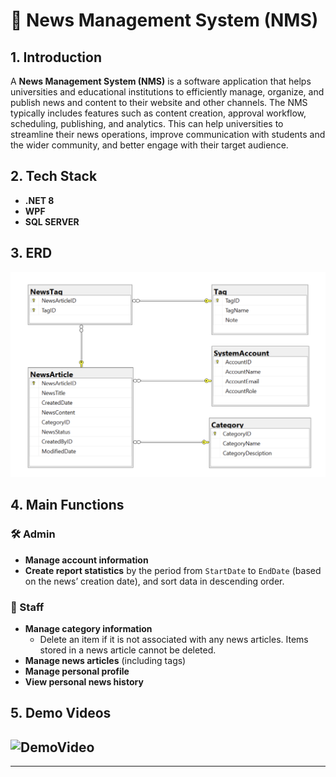 # 📢 News Management System (NMS)

## 1. Introduction

A **News Management System (NMS)** is a software application that helps universities and educational institutions to efficiently manage, organize, and publish news and content to their website and other channels. The NMS typically includes features such as content creation, approval workflow, scheduling, publishing, and analytics. This can help universities to streamline their news operations, improve communication with students and the wider community, and better engage with their target audience.

## 2. Tech Stack

- **.NET 8**
- **WPF**
- **SQL SERVER**

## 3. ERD

![Entity Relationship Diagram](./public/image.png)

## 4. Main Functions

### 🛠️ Admin

- **Manage account information**
- **Create report statistics** by the period from `StartDate` to `EndDate` (based on the news’ creation date), and sort data in descending order.

### 📝 Staff

- **Manage category information**
  - Delete an item if it is not associated with any news articles. Items stored in a news article cannot be deleted.
- **Manage news articles** (including tags)
- **Manage personal profile**
- **View personal news history**

## 5. Demo Videos

## ![DemoVideo]()

---
